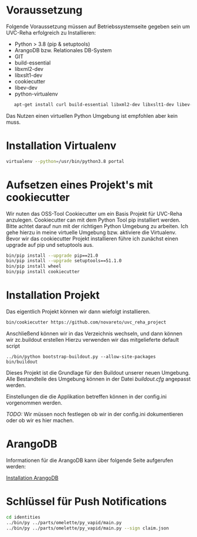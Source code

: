 # Voraussetzung

Folgende Voraussetzung müssen auf Betriebssystemseite gegeben sein um UVC-Reha erfolgreich zu Installieren:

 - Python > 3.8 (pip & setuptools)
 - ArangoDB bzw. Relationales DB-System
 - GIT
 - build-essential
 - libxml2-dev
 - libxslt1-dev
 - cookiecutter
 - libev-dev
 - python-virtualenv


```bash
   apt-get install curl build-essential libxml2-dev libxslt1-dev libev-dev libev-dev python3-virtualenv git 
```


Das Nutzen einen virtuellen Python Umgebung ist empfohlen aber kein muss. 


# Installation Virtualenv

``` bash
virtualenv --python=/usr/bin/python3.8 portal
```


# Aufsetzen eines Projekt's mit cookiecutter


Wir nuten das OSS-Tool Cookiecutter um ein Basis Projekt für UVC-Reha anzulegen.
Cookiecutter can mit dem Python Tool pip installiert werden. Bitte achtet darauf
nun mit der richtigen Python Umgebung zu arbeiten. 
Ich gehe hierzu in meine virtuelle Umgebung bzw. aktiviere die Virtualenv.
Bevor wir das cookiecutter Projekt installieren führe ich zunächst einen upgrade auf pip und setuptools aus.


``` bash 
bin/pip install --upgrade pip==21.0
bin/pip install --upgrade setuptools==51.1.0
bin/pip install wheel
bin/pip install cookiecutter
```



# Installation Projekt

Das eigentlich Projekt können wir dann wiefolgt installieren.


``` bash 
bin/cookiecutter https://github.com/novareto/uvc_reha_project 
```

Anschließend können wir in das Verzeichnis wechseln, und dann können wir 
zc.buildout erstellen Hierzu verwenden wir das mitgelieferte default script


``` 
../bin/python bootstrap-buildout.py --allow-site-packages
bin/buildout
```



Dieses Projekt ist die Grundlage für den Buildout unserer
neuen Umgebung. Alle Bestandteile des Umgebung können
in der Datei *buildout.cfg* angepasst werden. 

Einstellungen die die Applikation betreffen können in der 
config.ini vorgenommen werden.

*TODO:* Wir müssen noch festlegen ob wir in der config.ini dokumentieren
oder ob wir es hier machen.

# ArangoDB

Informationen für die ArangoDB kann über folgende Seite aufgerufen werden:

[Installation ArangoDB](https://www.arangodb.com/download-major/ubuntu/)



# Schlüssel für Push Notifications

``` bash
cd identities
../bin/py ../parts/omelette/py_vapid/main.py
../bin/py ../parts/omelette/py_vapid/main.py --sign claim.json
```




